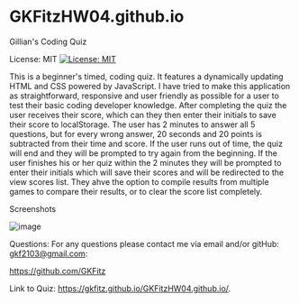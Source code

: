 # GKFitzHW04.github.io

Gillian's Coding Quiz

License: MIT
[![License: MIT](https://img.shields.io/badge/License-MIT-yellow.svg)](https://opensource.org/licenses/MIT)


This is a beginner's timed, coding quiz. 
It features a dynamically updating HTML and CSS powered by JavaScript. I have tried to make this application as straightforward, responsive and user friendly as possible for a user to test their basic coding developer knowledge. After completing the quiz the user receives their score, which can they then enter their initials to save their score to localStorage. The user has 2 minutes to answer all 5 questions, but for every wrong answer, 20 seconds and 20 points is subtracted from their time and score. If the user runs out of time, the quiz will end and they will be prompted  to try again from the beginning. If the user finishes his or her quiz within the 2 minutes they will be prompted to enter their initials which will save their scores and will be redirected to the view scores list. They ahve the option to compile results from multiple games to compare their results, or to clear the score list completely.

Screenshots

![image](https://user-images.githubusercontent.com/73301331/112708658-aa137e00-8e89-11eb-8285-9a99298e28b9.png)

Questions:
For any questions please contact me via email and/or gitHub:
gkf2103@gmail.com:

https://github.com/GKFitz


Link to Quiz:
https://gkfitz.github.io/GKFitzHW04.github.io/.



